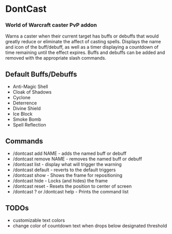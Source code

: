 # DontCast
### World of Warcraft caster PvP addon
Warns a caster when their current target has buffs or debuffs that would greatly reduce or eliminate the affect of casting spells. Displays the name and icon of the buff/debuff, as well as a timer displaying a countdown of time remaining until the effect expires. Buffs and debuffs can be added and removed with the appropriate slash commands.

## Default Buffs/Debuffs
* Anti-Magic Shell
* Cloak of Shadows
* Cyclone
* Deterrence
* Divine Shield
* Ice Block
* Smoke Bomb
* Spell Reflection

## Commands
* /dontcast add NAME - adds the named buff or debuff
* /dontcast remove NAME - removes the named buff or debuff
* /dontcast list - display what will trigger the warning
* /dontcast default - reverts to the default triggers
* /dontcast show - Shows the frame for repositioning
* /dontcast hide - Locks (and hides) the frame
* /dontcast reset - Resets the position to center of screen
* /dontcast ? or /dontcast help - Prints the command list

## TODOs
* customizable text colors
* change color of countdown text when drops below designated threshold